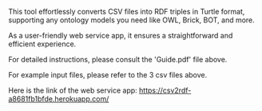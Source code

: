 This tool effortlessly converts CSV files into RDF triples in Turtle format, 
supporting any ontology models you need like OWL, Brick, BOT, and more. 

As a user-friendly web service app, it ensures a straightforward and efficient experience. 

For detailed instructions, please consult the 'Guide.pdf' file above. 

For example input files, please refer to the 3 csv files above.

Here is the link of the web service app: 
https://csv2rdf-a8681fb1bfde.herokuapp.com/
